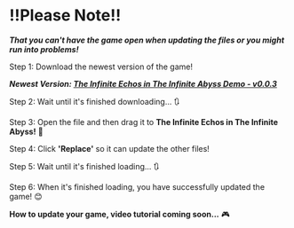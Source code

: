 # <b>!!Please Note!!</b>
<b><i>That you can't have the game open when updating the files or you might run into problems!</i></b>

Step 1: Download the newest version of the game!

<b><i>Newest Version: [The Infinite Echos in The Infinite Abyss Demo - v0.0.3](https://github.com/CleverFox64/The-Infinite-Echos-in-The-Infinite-Abyss/releases/tag/v0.0.3)</i></b>

Step 2: Wait until it's finished downloading... 🔃

Step 3: Open the file and then drag it to <b>The Infinite Echos in The Infinite Abyss!</b> 📁

Step 4: Click <b>'Replace'</b> so it can update the other files!

Step 5: Wait until it's finished loading... 🔃

Step 6: When it's finished loading, you have successfully updated the game! 😊

<b>How to update your game, video tutorial coming soon...</b> 🎮
